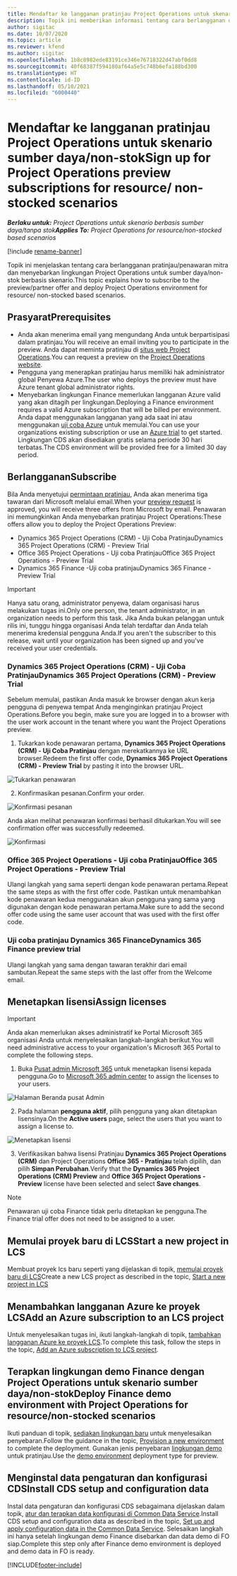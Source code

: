 ```yaml
---
title: Mendaftar ke langganan pratinjau Project Operations untuk skenario sumber daya/non-stok
description: Topik ini memberikan informasi tentang cara berlangganan dan menyebarkan Project Operations untuk skenario berbasis sumber daya/non-stok.
author: sigitac
ms.date: 10/07/2020
ms.topic: article
ms.reviewer: kfend
ms.author: sigitac
ms.openlocfilehash: 1b8c8982ede83191ce346e76718322d47abf0dd8
ms.sourcegitcommit: 40f68387f594180af64a5e5c748b6efa188bd300
ms.translationtype: HT
ms.contentlocale: id-ID
ms.lasthandoff: 05/10/2021
ms.locfileid: "6000440"
---
```

# <a name="sign-up-for-project-operations-preview-subscriptions-for-resource-non-stocked-scenarios"></a><span data-ttu-id="bace7-103">Mendaftar ke langganan pratinjau Project Operations untuk skenario sumber daya/non-stok</span><span class="sxs-lookup"><span data-stu-id="bace7-103">Sign up for Project Operations preview subscriptions for resource/ non-stocked scenarios</span></span>

<span data-ttu-id="bace7-104">_**Berlaku untuk:** Project Operations untuk skenario berbasis sumber daya/tanpa stok_</span><span class="sxs-lookup"><span data-stu-id="bace7-104">_**Applies To:** Project Operations for resource/non-stocked based scenarios_</span></span>

[!include [rename-banner](~/includes/cc-data-platform-banner.md)]

<span data-ttu-id="bace7-105">Topik ini menjelaskan tentang cara berlangganan pratinjau/penawaran mitra dan menyebarkan lingkungan Project Operations untuk sumber daya/non-stok berbasis skenario.</span><span class="sxs-lookup"><span data-stu-id="bace7-105">This topic explains how to subscribe to the preview/partner offer and deploy Project Operations environment for resource/ non-stocked based scenarios.</span></span>

## <a name="prerequisites"></a><span data-ttu-id="bace7-106">Prasyarat</span><span class="sxs-lookup"><span data-stu-id="bace7-106">Prerequisites</span></span>

- <span data-ttu-id="bace7-107">Anda akan menerima email yang mengundang Anda untuk berpartisipasi dalam pratinjau.</span><span class="sxs-lookup"><span data-stu-id="bace7-107">You will receive an email inviting you to participate in the preview.</span></span> <span data-ttu-id="bace7-108">Anda dapat meminta pratinjau di [situs web Project Operations](https://dynamics.microsoft.com/en-us/project-operations/overview/).</span><span class="sxs-lookup"><span data-stu-id="bace7-108">You can request a preview on the [Project Operations website](https://dynamics.microsoft.com/en-us/project-operations/overview/).</span></span>
- <span data-ttu-id="bace7-109">Pengguna yang menerapkan pratinjau harus memiliki hak administrator global Penyewa Azure.</span><span class="sxs-lookup"><span data-stu-id="bace7-109">The user who deploys the preview must have Azure tenant global administrator rights.</span></span>
- <span data-ttu-id="bace7-110">Menyebarkan lingkungan Finance memerlukan langganan Azure valid yang akan ditagih per lingkungan.</span><span class="sxs-lookup"><span data-stu-id="bace7-110">Deploying a Finance environment requires a valid Azure subscription that will be billed per environment.</span></span> <span data-ttu-id="bace7-111">Anda dapat menggunakan langganan yang ada saat ini atau menggunakan [uji coba Azure](https://azure.microsoft.com/en-us/free/) untuk memulai.</span><span class="sxs-lookup"><span data-stu-id="bace7-111">You can use your organizations existing subscription or use an [Azure trial](https://azure.microsoft.com/en-us/free/) to get started.</span></span> <span data-ttu-id="bace7-112">Lingkungan CDS akan disediakan gratis selama periode 30 hari terbatas.</span><span class="sxs-lookup"><span data-stu-id="bace7-112">The CDS environment will be provided free for a limited 30 day period.</span></span>

## <a name="subscribe"></a><span data-ttu-id="bace7-113">Berlangganan</span><span class="sxs-lookup"><span data-stu-id="bace7-113">Subscribe</span></span>

<span data-ttu-id="bace7-114">Bila Anda menyetujui [permintaan pratinjau](https://forms.office.com/FormsPro/Pages/ResponsePage.aspx?id=v4j5cvGGr0GRqy180BHbR56j8lZs0FdAvwT75_WNFyxUMkRDV1NYQU5TNjE2VjhKOVBUNVg2R0s1NC4u), Anda akan menerima tiga tawaran dari Microsoft melalui email.</span><span class="sxs-lookup"><span data-stu-id="bace7-114">When your [preview request](https://forms.office.com/FormsPro/Pages/ResponsePage.aspx?id=v4j5cvGGr0GRqy180BHbR56j8lZs0FdAvwT75_WNFyxUMkRDV1NYQU5TNjE2VjhKOVBUNVg2R0s1NC4u) is approved, you will receive three offers from Microsoft by email.</span></span> <span data-ttu-id="bace7-115">Penawaran ini memungkinkan Anda menyebarkan pratinjau Project Operations:</span><span class="sxs-lookup"><span data-stu-id="bace7-115">These offers allow you to deploy the Project Operations Preview:</span></span>

- <span data-ttu-id="bace7-116">Dynamics 365 Project Operations (CRM) - Uji Coba Pratinjau</span><span class="sxs-lookup"><span data-stu-id="bace7-116">Dynamics 365 Project Operations (CRM) - Preview Trial</span></span>
- <span data-ttu-id="bace7-117">Office 365 Project Operations - Uji coba Pratinjau</span><span class="sxs-lookup"><span data-stu-id="bace7-117">Office 365 Project Operations - Preview Trial</span></span>
- <span data-ttu-id="bace7-118">Dynamics 365 Finance -Uji coba pratinjau</span><span class="sxs-lookup"><span data-stu-id="bace7-118">Dynamics 365 Finance - Preview Trial</span></span>

> [!IMPORTANT]
> <span data-ttu-id="bace7-119">Hanya satu orang, administrator penyewa, dalam organisasi harus melakukan tugas ini.</span><span class="sxs-lookup"><span data-stu-id="bace7-119">Only one person, the tenant administrator, in an organization needs to perform this task.</span></span> <span data-ttu-id="bace7-120">Jika Anda bukan pelanggan untuk rilis ini, tunggu hingga organisasi Anda telah terdaftar dan Anda telah menerima kredensial pengguna Anda.</span><span class="sxs-lookup"><span data-stu-id="bace7-120">If you aren't the subscriber to this release, wait until your organization has been signed up and you've received your user credentials.</span></span>

### <a name="dynamics-365-project-operations-crm---preview-trial"></a><span data-ttu-id="bace7-121">Dynamics 365 Project Operations (CRM) - Uji Coba Pratinjau</span><span class="sxs-lookup"><span data-stu-id="bace7-121">Dynamics 365 Project Operations (CRM) - Preview Trial</span></span> 

<span data-ttu-id="bace7-122">Sebelum memulai, pastikan Anda masuk ke browser dengan akun kerja pengguna di penyewa tempat Anda menginginkan pratinjau Project Operations.</span><span class="sxs-lookup"><span data-stu-id="bace7-122">Before you begin, make sure you are logged in to a browser with the user work account in the tenant where you want the Project Operations preview.</span></span>

1. <span data-ttu-id="bace7-123">Tukarkan kode penawaran pertama, **Dynamics 365 Project Operations (CRM) - Uji Coba Pratinjau** dengan merekatkannya ke URL browser.</span><span class="sxs-lookup"><span data-stu-id="bace7-123">Redeem the first offer code, **Dynamics 365 Project Operations (CRM) - Preview Trial** by pasting it into the browser URL.</span></span>

![Tukarkan penawaran](./media/16RedeemFirstOfferNew.png)

2. <span data-ttu-id="bace7-125">Konfirmasikan pesanan.</span><span class="sxs-lookup"><span data-stu-id="bace7-125">Confirm your order.</span></span>

![Konfirmasi pesanan](./media/17ConfirmOrderNew.png)

<span data-ttu-id="bace7-127">Anda akan melihat penawaran konfirmasi berhasil ditukarkan.</span><span class="sxs-lookup"><span data-stu-id="bace7-127">You will see confirmation offer was successfully redeemed.</span></span>

![Konfirmasi](./media/18OrderConfirmationNew.png)

### <a name="office-365-project-operations---preview-trial"></a><span data-ttu-id="bace7-129">Office 365 Project Operations - Uji coba Pratinjau</span><span class="sxs-lookup"><span data-stu-id="bace7-129">Office 365 Project Operations - Preview Trial</span></span>

<span data-ttu-id="bace7-130">Ulangi langkah yang sama seperti dengan kode penawaran pertama.</span><span class="sxs-lookup"><span data-stu-id="bace7-130">Repeat the same steps as with the first offer code.</span></span> <span data-ttu-id="bace7-131">Pastikan untuk menambahkan kode penawaran kedua menggunakan akun pengguna yang sama yang digunakan dengan kode penawaran pertama.</span><span class="sxs-lookup"><span data-stu-id="bace7-131">Make sure to add the second offer code using the same user account that was used with the first offer code.</span></span>

### <a name="dynamics-365-finance-preview-trial"></a><span data-ttu-id="bace7-132">Uji coba pratinjau Dynamics 365 Finance</span><span class="sxs-lookup"><span data-stu-id="bace7-132">Dynamics 365 Finance preview trial</span></span>

<span data-ttu-id="bace7-133">Ulangi langkah yang sama dengan tawaran terakhir dari email sambutan.</span><span class="sxs-lookup"><span data-stu-id="bace7-133">Repeat the same steps with the last offer from the Welcome email.</span></span>

## <a name="assign-licenses"></a><span data-ttu-id="bace7-134">Menetapkan lisensi</span><span class="sxs-lookup"><span data-stu-id="bace7-134">Assign licenses</span></span>

> [!IMPORTANT]
> <span data-ttu-id="bace7-135">Anda akan memerlukan akses administratif ke Portal Microsoft 365 organisasi Anda untuk menyelesaikan langkah-langkah berikut.</span><span class="sxs-lookup"><span data-stu-id="bace7-135">You will need administrative access to your organization's Microsoft 365 Portal to complete the following steps.</span></span>

1. <span data-ttu-id="bace7-136">Buka [Pusat admin Microsoft 365](https://portal.office.com/) untuk menetapkan lisensi kepada pengguna.</span><span class="sxs-lookup"><span data-stu-id="bace7-136">Go to [Microsoft 365 admin center](https://portal.office.com/) to assign the licenses to your users.</span></span>

![Halaman Beranda pusat Admin](./media/14AdminPortal.png)

2. <span data-ttu-id="bace7-138">Pada halaman **pengguna aktif**, pilih pengguna yang akan ditetapkan lisensinya.</span><span class="sxs-lookup"><span data-stu-id="bace7-138">On the **Active users** page, select the users that you want to assign a license to.</span></span>

![Menetapkan lisensi](./media/15AssignLicenses.png)

3. <span data-ttu-id="bace7-140">Verifikasikan bahwa lisensi Pratinjau **Dynamics 365 Project Operations (CRM)** dan Project Operations **Office 365 - Pratinjau** telah dipilih, dan pilih **Simpan Perubahan**.</span><span class="sxs-lookup"><span data-stu-id="bace7-140">Verify that the **Dynamics 365 Project Operations (CRM) Preview** and **Office 365 Project Operations - Preview** license have been selected and select **Save changes**.</span></span>

> [!NOTE]
> <span data-ttu-id="bace7-141">Penawaran uji coba Finance tidak perlu ditetapkan ke pengguna.</span><span class="sxs-lookup"><span data-stu-id="bace7-141">The Finance trial offer does not need to be assigned to a user.</span></span>

## <a name="start-a-new-project-in-lcs"></a><span data-ttu-id="bace7-142">Memulai proyek baru di LCS</span><span class="sxs-lookup"><span data-stu-id="bace7-142">Start a new project in LCS</span></span>

<span data-ttu-id="bace7-143">Membuat proyek lcs baru seperti yang dijelaskan di topik, [memulai proyek baru di LCS](create-lcs-project.md)</span><span class="sxs-lookup"><span data-stu-id="bace7-143">Create a new LCS project as described in the topic, [Start a new project in LCS](create-lcs-project.md)</span></span>

## <a name="add-an-azure-subscription-to-an-lcs-project"></a><span data-ttu-id="bace7-144">Menambahkan langganan Azure ke proyek LCS</span><span class="sxs-lookup"><span data-stu-id="bace7-144">Add an Azure subscription to an LCS project</span></span>

<span data-ttu-id="bace7-145">Untuk menyelesaikan tugas ini, ikuti langkah-langkah di topik, [tambahkan langganan Azure ke proyek LCS](resource-add-azure-subscription-lcs-project.md).</span><span class="sxs-lookup"><span data-stu-id="bace7-145">To complete this task, follow the steps in the topic, [Add an Azure subscription to LCS project](resource-add-azure-subscription-lcs-project.md).</span></span>

## <a name="deploy-finance-demo-environment-with-project-operations-for-resourcenon-stocked-scenarios"></a><span data-ttu-id="bace7-146">Terapkan lingkungan demo Finance dengan Project Operations untuk skenario sumber daya/non-stok</span><span class="sxs-lookup"><span data-stu-id="bace7-146">Deploy Finance demo environment with Project Operations for resource/non-stocked scenarios</span></span>

<span data-ttu-id="bace7-147">Ikuti panduan di topik, [sediakan lingkungan baru](resource-provision-new-environment.md) untuk menyelesaikan penyebaran.</span><span class="sxs-lookup"><span data-stu-id="bace7-147">Follow the guidance in the topic, [Provision a new environment](resource-provision-new-environment.md) to complete the deployment.</span></span> <span data-ttu-id="bace7-148">Gunakan jenis penyebaran [lingkungan demo](/dynamics365/fin-ops-core/dev-itpro/deployment/deploy-demo-environment) untuk pratinjau.</span><span class="sxs-lookup"><span data-stu-id="bace7-148">Use the [demo environment](/dynamics365/fin-ops-core/dev-itpro/deployment/deploy-demo-environment) deployment type for preview.</span></span> 

## <a name="install-cds-setup-and-configuration-data"></a><span data-ttu-id="bace7-149">Menginstal data pengaturan dan konfigurasi CDS</span><span class="sxs-lookup"><span data-stu-id="bace7-149">Install CDS setup and configuration data</span></span>

<span data-ttu-id="bace7-150">Instal data pengaturan dan konfigurasi CDS sebagaimana dijelaskan dalam topik, [atur dan terapkan data konfigurasi di Common Data Service](resource-apply-pro-setup-config-data.md).</span><span class="sxs-lookup"><span data-stu-id="bace7-150">Install CDS setup and configuration data as described in the topic, [Set up and apply configuration data in the Common Data Service](resource-apply-pro-setup-config-data.md).</span></span>
<span data-ttu-id="bace7-151">Selesaikan langkah ini hanya setelah lingkungan demo Finance disebarkan dan data demo di FO siap.</span><span class="sxs-lookup"><span data-stu-id="bace7-151">Complete this step only after Finance demo environment is deployed and demo data in FO is ready.</span></span>


[!INCLUDE[footer-include](../includes/footer-banner.md)]